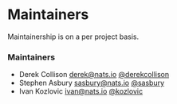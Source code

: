 # Maintainers

Maintainership is on a per project basis.

### Maintainers
  - Derek Collison <derek@nats.io> [@derekcollison](https://github.com/derekcollison)
  - Stephen Asbury <sasbury@nats.io> [@sasbury](https://github.com/sasbury)
  - Ivan Kozlovic <ivan@nats.io> [@kozlovic](https://github.com/kozlovic)
